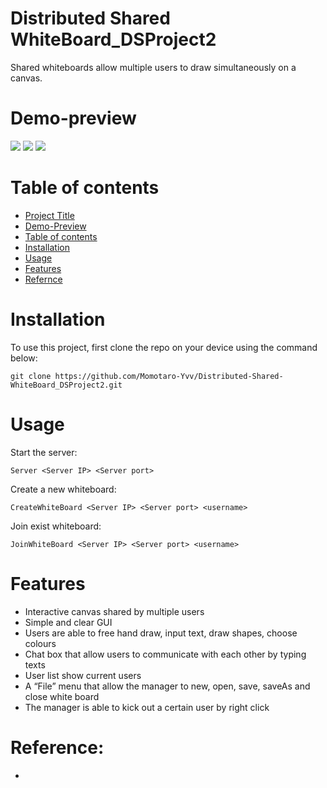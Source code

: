 # Distributed Shared WhiteBoard_DSProject2
 Shared whiteboards allow multiple users to draw simultaneously on a canvas.

# Demo-preview

![](/Users/momotaro/Library/CloudStorage/OneDrive-TheUniversityofMelbourne/DS/DS_Project2/Distributed-Shared-WhiteBoard_DSProject2/src/main/resources/userJoin.PNG)
![](/Users/momotaro/Library/CloudStorage/OneDrive-TheUniversityofMelbourne/DS/DS_Project2/Distributed-Shared-WhiteBoard_DSProject2/src/main/resources/ManagerWindow.PNG)
![](/Users/momotaro/Library/CloudStorage/OneDrive-TheUniversityofMelbourne/DS/DS_Project2/Distributed-Shared-WhiteBoard_DSProject2/src/main/resources/userJoin.PNG)


# Table of contents

<!-- After you have introduced your project, it is a good idea to add a **Table of contents** or **TOC** as **cool** people say it. This would make it easier for people to navigate through your README and find exactly what they are looking for.

Here is a sample TOC(*wow! such cool!*) that is actually the TOC for this README. -->

- [Project Title](#project-title)
- [Demo-Preview](#demo-preview)
- [Table of contents](#table-of-contents)
- [Installation](#installation)
- [Usage](#usage)
- [Features](#features)
- [Refernce](#Reference)


# Installation
To use this project, first clone the repo on your device using the command below:

```git clone https://github.com/Momotaro-Yvv/Distributed-Shared-WhiteBoard_DSProject2.git```


# Usage

Start the server:

```Server <Server IP> <Server port>```

Create a new whiteboard:

```CreateWhiteBoard <Server IP> <Server port> <username>```

Join exist whiteboard:

```JoinWhiteBoard <Server IP> <Server port> <username>```

<!-- This is optional and it is used to give the user info on how to use the project after installation. This could be added in the Installation section also. -->

# Features

- Interactive canvas shared by multiple users
- Simple and clear GUI
- Users are able to free hand draw, input text, draw shapes, choose colours
- Chat box that allow users to communicate with each other by typing texts
- User list show current users
- A “File” menu that allow the manager to new, open, save, saveAs and close white board
- The manager is able to kick out a certain user by right click

# Reference:
 - 
